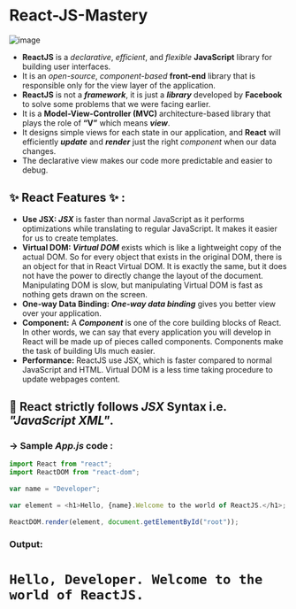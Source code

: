 # React-JS-Mastery
![image](https://github.com/kinshuk-code-1729/React-JS-Mastery/assets/90320839/2fa3adf8-e8bd-4f2f-a0d7-0a794d5b007f)


- **ReactJS** is a _declarative_, _efficient_, and _flexible_ **JavaScript** library for building user interfaces.
- It is an _open-source_, _component-based_ **front-end** library that is responsible only for the view layer of the application.
- **ReactJS** is not a **_framework_**, it is just a **_library_** developed by **Facebook** to solve some problems that we were facing earlier.
- It is a **Model-View-Controller (MVC)** architecture-based library that plays the role of **“V”** which means _**view**_.
- It designs simple views for each state in our application, and **React** will efficiently **_update_** and **_render_** just the right _component_ when our data changes.
- The declarative view makes our code more predictable and easier to debug.

## ✨ React Features ✨ :
- **Use JSX: _JSX_** is faster than normal JavaScript as it performs optimizations while translating to regular JavaScript. It makes it easier for us to create templates.
- **Virtual DOM: _Virtual DOM_** exists which is like a lightweight copy of the actual DOM. So for every object that exists in the original DOM, there is an object for that in React Virtual DOM. It is exactly the same, but it does not have the power to directly change the layout of the document. Manipulating DOM is slow, but manipulating Virtual DOM is fast as nothing gets drawn on the screen.
- **One-way Data Binding: _One-way data binding_** gives you better view over your application.
- **Component:** A **_Component_** is one of the core building blocks of React. In other words, we can say that every application you will develop in React will be made up of pieces called components. Components make the task of building UIs much easier.
- **Performance:** ReactJS use JSX, which is faster compared to normal JavaScript and HTML. Virtual DOM is a less time taking procedure to update webpages content.

## 🛑 React strictly follows _JSX_ Syntax i.e. _"JavaScript XML"_.
### -> Sample *App.js* code :
```javascript
import React from "react";
import ReactDOM from "react-dom";
 
var name = "Developer";
 
var element = <h1>Hello, {name}.Welcome to the world of ReactJS.</h1>;
 
ReactDOM.render(element, document.getElementById("root"));
```

### Output:

# `Hello, Developer. Welcome to the world of ReactJS.`
